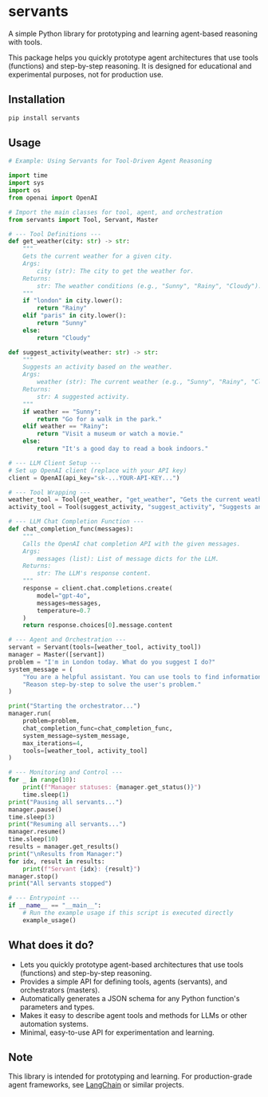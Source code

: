 # servants

A simple Python library for prototyping and learning agent-based reasoning with tools.

This package helps you quickly prototype agent architectures that use tools (functions) and step-by-step reasoning. It is designed for educational and experimental purposes, not for production use.

## Installation

```bash
pip install servants
```

## Usage

```python
# Example: Using Servants for Tool-Driven Agent Reasoning

import time
import sys
import os
from openai import OpenAI

# Import the main classes for tool, agent, and orchestration
from servants import Tool, Servant, Master

# --- Tool Definitions ---
def get_weather(city: str) -> str:
    """
    Gets the current weather for a given city.
    Args:
        city (str): The city to get the weather for.
    Returns:
        str: The weather conditions (e.g., "Sunny", "Rainy", "Cloudy").
    """
    if "london" in city.lower():
        return "Rainy"
    elif "paris" in city.lower():
        return "Sunny"
    else:
        return "Cloudy"

def suggest_activity(weather: str) -> str:
    """
    Suggests an activity based on the weather.
    Args:
        weather (str): The current weather (e.g., "Sunny", "Rainy", "Cloudy").
    Returns:
        str: A suggested activity.
    """
    if weather == "Sunny":
        return "Go for a walk in the park."
    elif weather == "Rainy":
        return "Visit a museum or watch a movie."
    else:
        return "It's a good day to read a book indoors."

# --- LLM Client Setup ---
# Set up OpenAI client (replace with your API key)
client = OpenAI(api_key="sk-...YOUR-API-KEY...")

# --- Tool Wrapping ---
weather_tool = Tool(get_weather, "get_weather", "Gets the current weather for a given city.")
activity_tool = Tool(suggest_activity, "suggest_activity", "Suggests an activity based on the weather.")

# --- LLM Chat Completion Function ---
def chat_completion_func(messages):
    """
    Calls the OpenAI chat completion API with the given messages.
    Args:
        messages (list): List of message dicts for the LLM.
    Returns:
        str: The LLM's response content.
    """
    response = client.chat.completions.create(
        model="gpt-4o",
        messages=messages,
        temperature=0.7
    )
    return response.choices[0].message.content

# --- Agent and Orchestration ---
servant = Servant(tools=[weather_tool, activity_tool])
manager = Master([servant])
problem = "I'm in London today. What do you suggest I do?"
system_message = (
    "You are a helpful assistant. You can use tools to find information and make suggestions. "
    "Reason step-by-step to solve the user's problem."
)

print("Starting the orchestrator...")
manager.run(
    problem=problem,
    chat_completion_func=chat_completion_func,
    system_message=system_message,
    max_iterations=4,
    tools=[weather_tool, activity_tool]
)

# --- Monitoring and Control ---
for _ in range(10):
    print(f"Manager statuses: {manager.get_status()}")
    time.sleep(1)
print("Pausing all servants...")
manager.pause()
time.sleep(3)
print("Resuming all servants...")
manager.resume()
time.sleep(10)
results = manager.get_results()
print("\nResults from Manager:")
for idx, result in results:
    print(f"Servant {idx}: {result}")
manager.stop()
print("All servants stopped")

# --- Entrypoint ---
if __name__ == "__main__":
    # Run the example usage if this script is executed directly
    example_usage()
```

## What does it do?

- Lets you quickly prototype agent-based architectures that use tools (functions) and step-by-step reasoning.
- Provides a simple API for defining tools, agents (servants), and orchestrators (masters).
- Automatically generates a JSON schema for any Python function's parameters and types.
- Makes it easy to describe agent tools and methods for LLMs or other automation systems.
- Minimal, easy-to-use API for experimentation and learning.

## Note

This library is intended for prototyping and learning. For production-grade agent frameworks, see [LangChain](https://github.com/langchain-ai/langchain) or similar projects.
